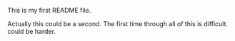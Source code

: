 This is my first README file.


Actually this could be a second.
The first time through all of this is difficult.
could be harder.
